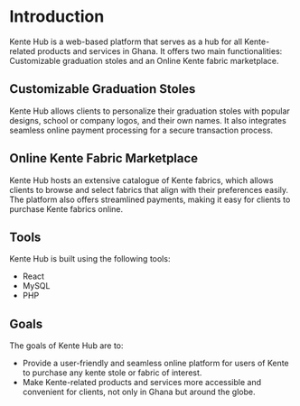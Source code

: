 # Introduction

Kente Hub is a web-based platform that serves as a hub for all Kente-related products and services in Ghana. It offers two main functionalities: Customizable graduation stoles and an Online Kente fabric marketplace.

## Customizable Graduation Stoles

Kente Hub allows clients to personalize their graduation stoles with popular designs, school or company logos, and their own names. It also integrates seamless online payment processing for a secure transaction process.

## Online Kente Fabric Marketplace

Kente Hub hosts an extensive catalogue of Kente fabrics, which allows clients to browse and select fabrics that align with their preferences easily. The platform also offers streamlined payments, making it easy for clients to purchase Kente fabrics online.

## Tools

Kente Hub is built using the following tools:

-   React
-   MySQL
-   PHP

## Goals

The goals of Kente Hub are to:

-   Provide a user-friendly and seamless online platform for users of Kente to purchase any kente stole or fabric of interest.
-   Make Kente-related products and services more accessible and convenient for clients, not only in Ghana but around the globe.

